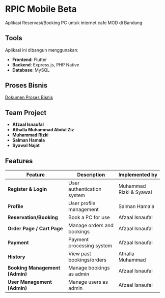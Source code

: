 # RPIC Mobile Beta  
Aplikasi Reservasi/Booking PC untuk internet cafe MOD di Bandung  

## Tools  
Aplikasi ini dibangun menggunakan:  
- **Frontend**: Flutter  
- **Backend**: Express.js, PHP Native  
- **Database**: MySQL  

## Proses Bisnis  
[Dokumen Proses Bisnis](https://docs.google.com/document/d/1YLE1TthRlbKCURHzKLMr836mLhiX6AVS1KaDypxz8B8/edit?tab=t.0)  

## Team Project  
- **Afzaal Isnaufal**  
- **Athalla Muhammad Abdul Ziz**  
- **Muhammad Rizki**  
- **Salman Hamala**  
- **Syawal Najat**  

## Features  

| **Feature**                     | **Description**             | **Implemented by**      |  
|----------------------------------|-----------------------------|--------------------------|  
| **Register & Login**            | User authentication system  | Muhammad Rizki & Syawal |  
| **Profile**                     | User profile management     | Salman Hamala           |  
| **Reservation/Booking**         | Book a PC for use           | Afzaal Isnaufal         |  
| **Order Page / Cart Page**      | Manage orders and bookings  | Afzaal Isnaufal         |  
| **Payment**                     | Payment processing system   | Afzaal Isnaufal         |  
| **History**                     | View past bookings/orders   | Athalla Muhammad        |  
| **Booking Management (Admin)**  | Manage bookings as admin    | Afzaal Isnaufal         |  
| **User Management (Admin)**     | Manage users as admin       | Afzaal Isnaufal         |  
